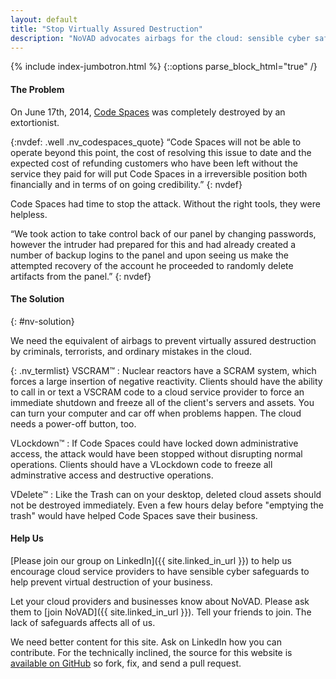 ```yaml
---
layout: default
title: "Stop Virtually Assured Destruction"
description: "NoVAD advocates airbags for the cloud: sensible cyber safeguards to stop virtually assured destruction by criminals, terrorists, and ordinary mistakes"
---
```

{% include index-jumbotron.html %}
{::options parse_block_html="true" /}
<div class="nv_home">

#### The Problem

On June 17th, 2014, [Code Spaces](http://www.codespaces.com) was completely destroyed by an extortionist.

{:nvdef: .well .nv_codespaces_quote}
&ldquo;Code Spaces will not be able to operate beyond this point, the cost of resolving this issue to date and the expected cost of refunding customers who have been left without the service they paid for will put Code Spaces in a irreversible position both financially and in terms of on going credibility.&rdquo;
{: nvdef}

Code Spaces had time to stop the attack. Without the right tools, they were helpless.

&ldquo;We took action to take control back of our panel by changing
passwords, however the intruder had prepared for this and had already
created a number of backup logins to the panel and upon seeing us make
the attempted recovery of the account he proceeded to randomly delete
artifacts from the panel.&rdquo;
{: nvdef}

#### The Solution
{: #nv-solution}

We need the equivalent of airbags to prevent virtually assured
destruction by criminals, terrorists, and ordinary mistakes in the
cloud.

{: .nv_termlist}
VSCRAM&trade;
: Nuclear reactors have a SCRAM system, which
forces a large insertion of negative reactivity.  Clients should have
the ability to call in or text a VSCRAM code to a cloud service
provider to force an immediate shutdown and freeze all of the client's
servers and assets.  You can turn your computer and car off when problems
happen.  The cloud needs a power-off button, too.

VLockdown&trade;
: If Code Spaces could have locked down administrative access, the
attack would have been stopped without disrupting normal operations.
Clients should have a VLockdown code to freeze all adminstrative
access and destructive operations.

VDelete&trade;
: Like the Trash can on your desktop, deleted cloud assets should not be
destroyed immediately.  Even a few hours delay before "emptying the
trash" would have helped Code Spaces save their business.

#### Help Us

[Please join our group on LinkedIn]({{ site.linked_in_url }}) to help
us encourage cloud service providers to have sensible cyber safeguards
to help prevent virtual destruction of your business.

Let your cloud providers and businesses know about NoVAD.  Please ask them
to [join NoVAD]({{ site.linked_in_url }}).  Tell your friends to join.
The lack of safeguards affects all of us.

We need better content for this site. Ask on LinkedIn how you can contribute.
For the technically inclined, the source for this website is
[available on GitHub](http://n99.us/ngh)
so fork, fix, and send a pull request.

</div>
